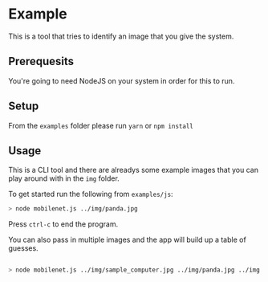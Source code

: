# Example

This is a tool that tries to identify an image that you give the system.

## Prerequesits

You're going to need NodeJS on your system in order for this to run.

## Setup

From the `examples` folder please run `yarn` or `npm install`

## Usage

This is a CLI tool and there are alreadys some example images that you can play around with in the `img` folder.

To get started run the following from `examples/js`:

```bash
> node mobilenet.js ../img/panda.jpg
```

Press `ctrl-c` to end the program.

You can also pass in multiple images and the app will build up a table of guesses.

```bash

> node mobilenet.js ../img/sample_computer.jpg ../img/panda.jpg ../img sample_dog.jpg

```
